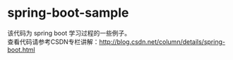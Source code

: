 # spring-boot-sample
该代码为 spring boot 学习过程的一些例子。<br/>
查看代码请参考CSDN专栏讲解：http://blog.csdn.net/column/details/spring-boot.html
